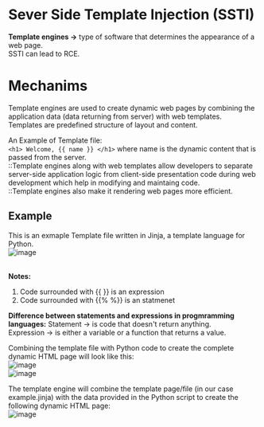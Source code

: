 # Sever Side Template Injection (SSTI)
**Template engines ->** type of software that determines the appearance of a web page.</br>
SSTI can lead to RCE.</br>
# Mechanims
Template engines are used to create dynamic web pages by combining the application data (data returning from server) with web templates.</br>
Templates are predefined structure of layout and content. </br>

An Example of Template file:</br>
`<h1> Welcome, {{ name }} </h1>` where name is the dynamic content that is passed from the server.</br>
::Template engines along with web templates allow developers to separate server-side application logic from client-side presentation code during web development which help in modifying and maintaing code.</br>
::Template engines also make it rendering web pages more efficient. </br>
## Example
This is an exmaple Template file written in Jinja, a template language for Python.</br>
![image](https://github.com/user-attachments/assets/9e882e66-b4f8-4568-a667-79393f4970c6) </br>

</br> **Notes:** </br>
1. Code surrounded with {{ }} is an expression
2. Code surrounded with {{%  %}} is an statmenet </br>

**Difference between statements and expressions in progmramming languages:**
Statement -> is code that doesn't return anything. </br>
Expression -> is either a variable or a function that returns a value.</br>

Combining the template file with Python code to create the complete dynamic HTML page will look like this:</br>
![image](https://github.com/user-attachments/assets/54da8d50-8207-4820-9fe0-a0ea53be8e01) </br>
![image](https://github.com/user-attachments/assets/613b8cef-4232-458a-b65d-1d38aabbfe00) </br>

The template engine will combine the template page/file (in our case example.jinja) with the data provided in the Python script to create the following dynamic HTML page:</br>
![image](https://github.com/user-attachments/assets/04684d30-8299-4b15-9197-70cdf68f31c0) </br>



